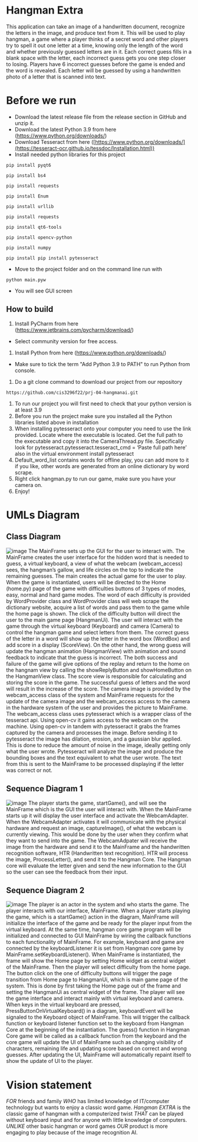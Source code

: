 # Hangman Extra
This application can take an image of a handwritten document, recognize the letters in the image, and produce text from it. This will be used to play hangman, a game where a player thinks of a secret word and other players try to spell it out one letter at a time, knowing only the length of the word and whether previously guessed letters are in it. Each correct guess fills in a blank space with the letter, each incorrect guess gets you one step closer to losing. Players have 6 incorrect guesses before the game is ended and the word is revealed. Each letter will be guessed by using a handwritten photo of a letter that is scanned into text.

# Before we run
- Download the latest release file from the release section in GitHub and unzip it.
- Download the latest Python 3.9 from here (https://www.python.org/downloads/)
- Download Tesseract from here ([https://www.python.org/downloads/](https://tesseract-ocr.github.io/tessdoc/Installation.html))
- Install needed python libraries for this project

```
pip install pyqt6
```
```
pip install bs4
```
```
pip install requests
```
```
pip install Enum
```
```
pip install urllib
```
```
pip install requests
```
```
pip install qt6-tools
```
```
pip install opencv-python
```
```
pip install numpy
```
```
pip install pip install pytesseract
```

- Move to the project folder and on the command line run with
```
python main.pyw
```
- You will see GUI screen

## How to build
1. Install PyCharm from here (https://www.jetbrains.com/pycharm/download/)
  - Select community version for free access.
1. Install Python from here (https://www.python.org/downloads/)
  - Make sure to tick the term "Add Python 3.9 to PATH" to run Python from console.
1. Do a git clone command to download our project from our repository  
```
https://github.com/cis3296f22/prj-04-hangmanai.git
```
1. To run our project you will first need to check that your python version is at least 3.9
1. Before you run the project make sure you installed all the Python libraries listed above in installation 
1. When installing pytesseract onto your computer you need to use the link provided. Locate where the executable is located. Get the full path to the executable and copy it into the CameraThread.py file. Specifically look for pytesseract.pytesseract.tesseract_cmd = ‘Paste full path here’ also in the virtual environment install pytesseract
1. Default_word_list contains words for offline play, you can add more to it if you like, other words are generated from an online dictionary by word scrape.
1. Right click hangman.py to run our game, make sure you have your camera on.
1. Enjoy!


# UMLs Diagram
## Class Diagram
![image](https://user-images.githubusercontent.com/71058334/204118142-93484e20-5783-496f-8baa-1788ae630331.png)
The MainFrame sets up the GUI for the user to interact with. The MainFrame creates the user interface for the hidden word that is needed to guess, a virtual keyboard, a view of what the webcam (webcam_access) sees, the hangman’s gallow, and life circles on the top to indicate the remaining guesses. The main creates the actual game for the user to play. When the game is instantiated, users will be directed to the Home (home.py) page of the game with difficulties buttons of 3 types of modes, easy, normal and hard game modes. The word of each difficulty is provided by WordProvider class and WordProvider class will web scrape the dictionary website, acquire a list of words and pass them to the game while the home page is shown. The click of the difficulty button will direct the user to the main game page (HangmanUi). The user will interact with the game through the virtual keyboard (Keyboard) and camera (Camera) to control the hangman game and select letters from them. The correct guess of the letter in a word will show up the letter in the word box (WordBox) and add score in a display (ScoreView). On the other hand, the wrong guess will update the hangman animation (HangmanView) with animation and sound feedback to indicate that the guess is incorrect. The both success and failure of the game will give options of the replay and return to the home on the hangnam view by calling the showReplyButton and showHomeButton on the HangmanView class. The score view is responsible for calculating and storing the score in the game. The successful guess of letters and the word will result in the increase of the score. The camera image is provided by the webcam_access class of the system and MainFrame requests for the update of the camera image and the webcam_access access to the camera in the hardware system of the user and provides the picture to MainFrame. The webcam_access class uses pytesseract which is a wrapper class of the tesseract api. Using open-cv it gains access to the webcam on the machine. Using open-cv in tandem with pytesseract it grabs the frames captured by the camera and processes the image. Before sending it to pytesseract the image has dilation, erosion, and a gaussian blur applied. This is done to reduce the amount of noise in the image, ideally getting only what the user wrote. Pytesseract will analyze the image and produce the bounding boxes and the text equivalent to what the user wrote. The text from this is sent to the MainFrame to be processed displaying if the letter was correct or not. 


## Sequence Diagram 1
![image](https://user-images.githubusercontent.com/71058334/204118111-b7e76a52-f04c-4970-b6a7-06deef035314.png)
The player starts the game, startGame(), and will see the MainFrame which is the GUI the user will interact with. When the MainFrame starts up it will display the user interface and activate the WebcamAdapter. When the WebcamAdapter activates it will communicate with the physical hardware and request an image, captureImage(), of what the webcam is currently viewing. This would be done by the user when they confirm what they want to send into the game. The WebcamAdpater will receive the image from the hardware and send it to the MainFrame and the handwritten recognition software, HTR (Handwritten text recognition). HTR will process the image, ProcessLetter(), and send it to the Hangman Core. The Hangman core will evaluate the letter given and send the new information to the GUI so the user can see the feedback from their input.  

## Sequence Diagram 2
![image](https://user-images.githubusercontent.com/71058334/204118131-e0a39d93-64fa-4964-b5ec-5708f4a57f11.png)
The player is an actor in the system and who starts the game. The player interacts with our interface, MainFrame. When a player starts playing the game, which is a startGame() action in the diagram, MainFrame will initialize the interface of the game and be ready for the player input from the virtual keyboard. At the same time, hangman core game program will be initialized and connected to GUI MainFrame by wiring the callback functions to each functionality of MainFrame. For example, keyboard and game are connected by the keyboardListener it is set from Hangman core game by MainFrame.setKeyboardListener(). When MainFrame is instantiated, the frame will show the Home page by setting Home widget as central widget of the MainFrame. Then the player will select difficulty from the home page. The button click on the one of difficulty buttons will trigger the page transition from Home page to HangmanUi, which is main game page of the system. This is done by first taking the Home page out of the frame and setting the HangmanUi as central widget of the frame. The player will see the game interface and interact mainly with virtual keyboard and camera. When keys in the virtual keyboard are pressed, PressButtonOnVirtualKeyboard() in a diagram, keyboardEvent will be signaled to the Keyboard object of MainFrame. This will trigger the callback function or keyboard listener function set to the keyboard from Hangman Core at the beginning of the instantiation. The guess() function in Hangman Core game will be called as a callback function from the keyboard and the core game will update the UI of MainFrame such as changing visibility of characters, remaining life and updating score based on correct and wrong guesses. After updating the UI, MainFrame will automatically repaint itself to show the update of UI to the player.

# Vision statement
*FOR* friends and family *WHO* has limited knowledge of IT/computer technology but wants to enjoy a classic word game. *Hangman EXTRA* is the classic game of hangman with a computerized twist *THAT* can be played without keyboard input and for anyone with little knowledge of computers. *UNLIKE* other basic hangman or word games *OUR* product is more engaging to play because of the image recognition AI. 
